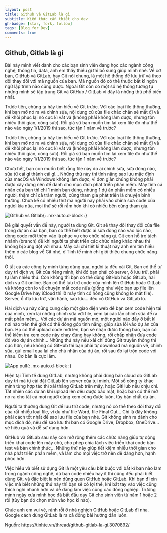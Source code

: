 ```yaml
---
layout: post
title: Github và GitLab là gì
subtitle: Kiến thức cần thiết cho dev
gh-badge: [star, fork, follow]
tags: [Blog for Dev]
comments: true
---
```


## Github, Gitlab là gì

Bài này mình viết dành cho các bạn sinh viên đang học các ngành công nghệ, thông tin, data, anh em thấy thiếu gì thì bổ sung giúp mình nhé. Về cơ bản, GitHub và GitLab, hay Git nói chung, là một hệ thống để lưu trữ và theo dõi thay đổi với mã nguồn của bạn. Mã nguồn đó có thể thuộc bất kì ngôn ngữ lập trình nào cũng được. Ngoài Git còn có một số hệ thống tương tự nhưng mình sẽ tập trung Git và GitHub / GitLab vì đây là những thứ phổ biến nhất.

Trước tiên, chúng ta hãy tìm hiểu về Git trước. Với các loại file thông thường, khi bạn mở nó ra và chỉnh sửa, nội dung cũ của file chắc chắn sẽ mất đi và để khôi phục lại nó cực kì vất vả (không phải không làm được, nhưng tốn nhiều thời gian, công sức). Rồi giả sử bạn muốn tìm lại xem file đó như thế nào vào ngày 1/1/2019 thì sao, tức tận 1 năm về trước?  

Trước tiên, chúng ta hãy tìm hiểu về Git trước. Với các loại file thông thường, khi bạn mở nó ra và chỉnh sửa, nội dung cũ của file chắc chắn sẽ mất đi và để khôi phục lại nó cực kì vất vả (không phải không làm được, nhưng tốn nhiều thời gian, công sức). Rồi giả sử bạn muốn tìm lại xem file đó như thế nào vào ngày 1/1/2019 thì sao, tức tận 1 năm về trước?

Chưa hết, bạn còn muốn biết rằng file này do ai chỉnh sửa, sửa dòng nào, sửa từ cái gì thành cái gì... Những thứ này thì tính năng sao lưu mặc định của macOS và Windows không làm được, vì đơn giản chúng không phải được xây dựng nên để dành cho mục đích phát triển phần mềm. Máy tính cá nhân của bạn thì chỉ 1 mình bạn dùng, nhưng 1 dự án phần mềm có nhiều người, thậm chí cả trăm người, cùng tham gia phát triển là chuyện bình thường. Chưa kể có nhiều thứ mà người này phải vào chỉnh sửa code của người kia nữa, mọi thứ sẽ rối rắm hơn khi có nhiều bên cùng tham gia.

![Github vs Gitlab](https://kyo93.github.io\assets\img\4890110_github_pull.jpg){: .mx-auto.d-block :}

Để giải quyết vấn đề này, người ta dùng Git. Git sẽ thay dõi thay đổi của file trong dự án của bạn, bạn có thể biết được ai sửa dòng nào vào lúc nào, dòng code mới thêm vào là phục vụ cho chức năng gì. Git còn hỗ trợ tách nhánh (branch) để khi người ta phát triển các chức năng khác nhau thì không bị xung đột với nhau. Mấy cái chi tiết kĩ thuật này anh em tìm hiểu thêm ở các blog về Git nhé, ở Tinh tế mình chỉ giới thiệu chung chức năng thôi.

Ở tất cả các công ty mình từng dùng qua, người ta đều xài Git. Bạn có thể tự duy trì dịch vụ Git của riêng mình, khi đó bạn phải có server, ổ lưu trữ, phải tự làm nhiều thứ. Còn không thì bạn có thể dùng GitHub hoặc GitLab, hai dịch vụ Git online. Bạn có thể lưu trữ code của mình lên GitHub hoặc GitLab và không còn lo về chuyện mất code nữa (giống như việc bạn up file lên Google Drive hay iCloud thì lỡ máy tính có hỏng cũng không lo mất file). Server, ổ đĩa lưu trữ, vận hành, sao lưu... đều có GitHub và GitLab lo.

Hai dịch vụ này cũng cung cấp một giao diện web để bạn xem code hiện tại của mình, xem lại những chỉnh sửa với file, xem lại các lần chỉnh sửa để ra mắt phần mềm... Với các dự án mã nguồn mở, một người nào đấy ở bất kì nơi nào trên thế giới có thể đóng góp tính năng, giúp sửa lỗi vào dự án của bạn. Họ có thể upload code mới lên, bạn sẽ nhận được thông báo, bạn có thể kiểm tra xem code này chạy đúng hay không, rồi chấp nhận đưa code đó vào dự án chính... Những thứ này nếu xài chỉ dùng Git truyền thống thì cực hơn, nếu không có GitHub thì bạn phải tự download mã nguồn về, chỉnh sửa, gửi email qua lại cho chủ nhân của dự án, rồi sau đó lại trộn code với nhau. Cơ bản là cực lắm.

![App pull](https://kyo93.github.io\assets\img\4890121_git_hub_app.jpg){: .mx-auto.d-block :}

Hiện tại Tinh tế dùng GitLab, nhưng không phải dùng bản cloud do GitLab duy trì mà tự cài đặt GitLab lên server của tụi mình. Một số công ty khác mình từng hợp tác thì xài thẳng GitLab trên mây, hoặc GitHub nếu chịu chi. Tất nhiên các dự án khi upload lên đều được bảo mật, hoặc bạn có thể mở nó ra cho tất cả mọi người cùng xem cũng được luôn, tùy bản chất dự án.

Người ta thường dùng Git để lưu trữ code, nhưng nó có thể theo dõi thay đổi của rất nhiều loại file, ví dụ như file Word, file Final Cut... Chỉ là đây không phải cách tốt nhất để sao lưu file của bạn nhé. Git không sinh ra dành cho mục đích đó, nếu để sao lưu thì bạn có Google Drive, Dropbox, OneDrive... sẽ hiệu quả và dễ sử dụng hơn.

GitHub và GitLab sau này còn mở rộng thêm các chức năng giúp tự động triển khai code lên máy chủ, cho phép chia tách việc triển khai code bản test và bản chính thức... Những thứ này giúp tiết kiệm nhiều thời gian cho nhà phát triển phần mềm, và làm cho mọi việc trở nên dễ dàng hơn, hạnh phúc hơn.

Việc hiểu và biết sử dụng Git là một yêu cầu bắt buộc với bất kì bạn nào làm trong ngành công nghệ, dù bạn code nhiều hay ít thì cũng đều phải biết dùng Git, và đặc biệt là nên dùng quen GitHub hoặc GitLab. Khi bạn đi xin việc mà biết những thứ này thì bạn sẽ có lợi thế, khi bắt tay vào việc cũng thích nghi nhanh hơn và dễ dàng làm việc cùng các đồng nghiệp. Trường mình ngày xưa mình học đã bắt đầu dạy Git cho sinh viên từ năm 1 hoặc 2 rồi (tùy bạn đó chọn môn vào học kì nào).

Chúc anh em vui vẻ, rảnh rỗi ở nhà nghịch GitHub hoặc GitLab đi nha. Google cách dùng GitLab là ra cả đống bài hướng dẫn luôn.

Nguồn: https://tinhte.vn/thread/github-gitlab-la-gi.3070892/